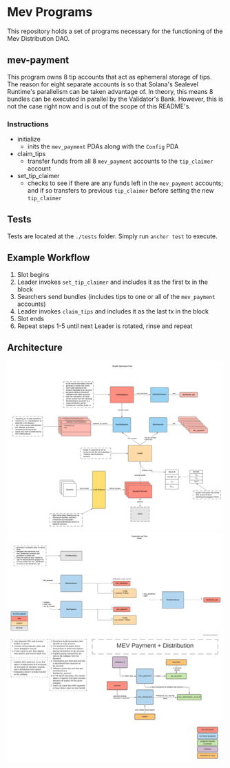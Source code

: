 # Mev Programs
This repository holds a set of programs necessary for the functioning of the Mev Distribution DAO.

## mev-payment
This program owns 8 tip accounts that act as ephemeral storage of tips. The reason for eight separate accounts is so
that Solana's Sealevel Runtime's parallelism can be taken advantage of. In theory, this means 8 bundles can be executed
in parallel by the Validator's Bank. However, this is not the case right now and is out of the scope of this README's.

### Instructions
* initialize
  * inits the `mev_payment` PDAs along with the `Config` PDA
* claim_tips
  * transfer funds from all 8 `mev_payment` accounts to the `tip_claimer` account
* set_tip_claimer
  * checks to see if there are any funds left in the `mev_payment` accounts; and if so transfers to previous `tip_claimer`
    before setting the new `tip_claimer`

## Tests
Tests are located at the `./tests` folder. Simply run `anchor test` to execute.

## Example Workflow
1. Slot begins
2. Leader invokes `set_tip_claimer` and includes it as the first tx in the block
3. Searchers send bundles (includes tips to one or all of the `mev_payment` accounts)
4. Leader invokes `claim_tips` and includes it as the last tx in the block
5. Slot ends
6. Repeat steps 1-5 until next Leader is rotated, rinse and repeat

## Architecture
![Bundle Submission Flow](../assets/bundle_submission_flow.png)
![Data Model](../assets/data_model.png)
![Flow of Funds](../assets/flow_of_funds.png)
